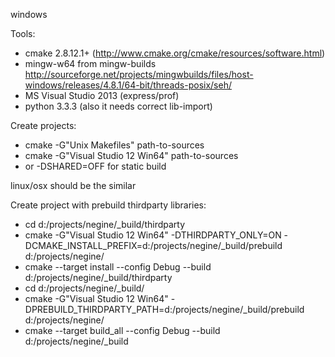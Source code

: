 windows

Tools:
* cmake 2.8.12.1+ (http://www.cmake.org/cmake/resources/software.html)
* mingw-w64 from mingw-builds http://sourceforge.net/projects/mingwbuilds/files/host-windows/releases/4.8.1/64-bit/threads-posix/seh/
* MS Visual Studio 2013 (express/prof)
* python 3.3.3 (also it needs correct lib-import)

Create projects:
* cmake -G"Unix Makefiles" path-to-sources
* cmake -G"Visual Studio 12 Win64" path-to-sources
* or -DSHARED=OFF for static build

linux/osx should be the similar

Create project with prebuild thirdparty libraries:
* cd d:/projects/negine/_build/thirdparty
* cmake -G"Visual Studio 12 Win64" -DTHIRDPARTY_ONLY=ON -DCMAKE_INSTALL_PREFIX=d:/projects/negine/_build/prebuild d:/projects/negine/
* cmake --target install --config Debug --build d:/projects/negine/_build/thirdparty
* cd d:/projects/negine/_build/
* cmake -G"Visual Studio 12 Win64" -DPREBUILD_THIRDPARTY_PATH=d:/projects/negine/_build/prebuild d:/projects/negine/
* cmake --target build_all --config Debug --build d:/projects/negine/_build
